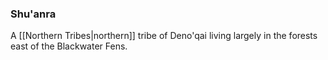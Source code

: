 ### Shu'anra

A [[Northern Tribes|northern]] tribe of Deno'qai living largely in the forests east of the Blackwater Fens.